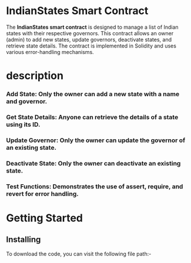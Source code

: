 # __IndianStates Smart Contract__
The **IndianStates smart contract** is designed to manage a list of Indian states with their respective governors. This contract allows an owner (admin) to add new states, update governors, deactivate states, and retrieve state details. The contract is implemented in Solidity and uses various error-handling mechanisms.

# description
### **Add State**: Only the owner can add a new state with a name and governor.
### **Get State Details:** Anyone can retrieve the details of a state using its ID.
### **Update Governor:** Only the owner can update the governor of an existing state.
### **Deactivate State:** Only the owner can deactivate an existing state.
### **Test Functions:** Demonstrates the use of assert, require, and revert for error handling.

# Getting Started
## Installing
To download the code, you can visit the following file path:-

